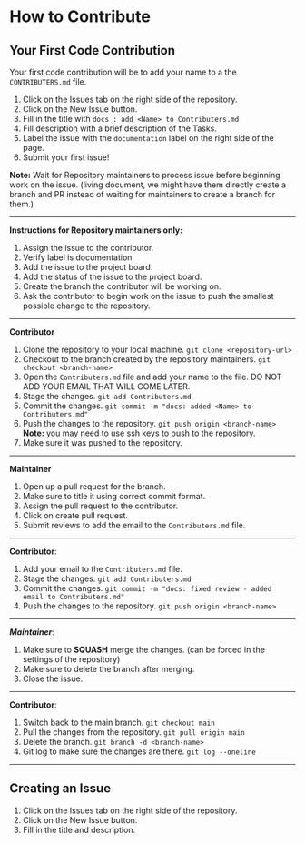 # How to Contribute

## Your First Code Contribution

Your first code contribution will be to add your name to a the `CONTRIBUTERS.md` file.

1. Click on the Issues tab on the right side of the repository.
2. Click on the New Issue button.
3. Fill in the title with ```docs : add <Name> to Contributers.md``` 
4. Fill description with a brief description of the Tasks.
5. Label the issue with the `documentation` label on the right side of the page.
6. Submit your first issue!

**Note:** Wait for Repository maintainers to process issue before beginning work on the issue.
(living document, we might have them directly create a branch and PR instead of waiting for maintainers to create a branch for them.)
___

**Instructions for Repository maintainers only:**

1. Assign the issue to the contributor.
2. Verify label is documentation
3. Add the issue to the project board.
4. Add the status of the issue to the project board.
5. Create the branch the contributor will be working on.
6. Ask the contributor to begin work on the issue to push the smallest possible change to the repository.

---
**Contributor**

1. Clone the repository to your local machine.
```git clone <repository-url>```
2. Checkout to the branch created by the repository maintainers.
```git checkout <branch-name>```
3. Open the `Contributers.md` file and add your name to the file. DO NOT ADD YOUR EMAIL THAT WILL COME LATER.
4. Stage the changes.
```git add Contributers.md```
5. Commit the changes.
```git commit -m "docs: added <Name> to Contributers.md"```
6. Push the changes to the repository.
```git push origin <branch-name>```
**Note:** you may need to use ssh keys to push to the repository.
7. Make sure it was pushed to the repository.

---

**Maintainer**
1. Open up a pull request for the branch.
2. Make sure to title it using correct commit format.
3. Assign the pull request to the contributor.
4. Click on create pull request.
5. Submit reviews to add the email to the `Contributers.md` file.
---
**Contributor**:

1. Add your email to the `Contributers.md` file.
2. Stage the changes.
```git add Contributers.md```
3. Commit the changes.
```git commit -m "docs: fixed review - added email to Contributers.md"```
4. Push the changes to the repository.
```git push origin <branch-name>```

---
***Maintainer***:

1. Make sure to **SQUASH** merge the changes. (can be forced in the settings of the repository)
2. Make sure to delete the branch after merging.
3. Close the issue.

---
**Contributor**:

1. Switch back to the main branch.
```git checkout main```
2. Pull the changes from the repository.
```git pull origin main```
3. Delete the branch.
```git branch -d <branch-name>```
4. Git log to make sure the changes are there.
```git log --oneline```
---

## Creating an Issue

1. Click on the Issues tab on the right side of the repository.
2. Click on the New Issue button.
3. Fill in the title and description.




